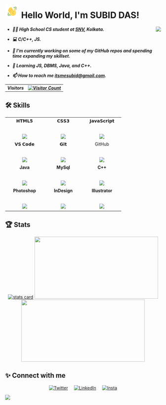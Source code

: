 # <img src="images/wave.gif" alt="Hi" height="45" width="45"/> Hello World, I'm SUBID DAS!


<h5 align="left">

<img align = right src="https://camo.githubusercontent.com/c18ad7d1f4275841d1d83ecd438d3fe514b1788f171259834f73fda02c719205/68747470733a2f2f7061312e6e61727669692e636f6d2f363538302f383039386336653932303733373638383965656230353332643966356130373233633464373366355f68712e676966">


- 👨‍💻 High School CS student at [SNV](https://en.wikipedia.org/wiki/Sheoraphuli_Surendra_Nath_Vidyaniketan), Kolkata.

- 💻 C/C++, JS.

- 🔭 I’m currently working on some of my GitHub repos and spending time expanding my skillset.

- 🌱 Learning  JS, DBMS, Java, and C++.

- 📫 How to reach me [itsmesubid@gmail.com](mailto:itsmesubid@gmail.com).

<table>
  <tr>
    <td>Visitors</td>
    <td><a align= "center" href="https://github.com/itsme-subid"><img src="https://profile-counter.glitch.me/itsme-subid/count.svg" alt="Visitor Count" height="30" width="224" /></a></td>
  </tr>
</table>

</h5>


 ## 🛠 Skills

<table>
  <tbody>
    <tr valign="top">
      <td width="25%" align="center">
        <span>𝗛𝗧𝗠𝗟𝟱</span><br><br><br>
        <img height="64px" src="https://cdn.svgporn.com/logos/html-5.svg">
      </td>
      <td width="25%" align="center">
        <span>𝗖𝗦𝗦𝟯</span><br><br><br>
        <img height="64px" src="https://cdn.svgporn.com/logos/css-3.svg">
      </td>
      <td width="25%" align="center">
        <span>𝗝𝗮𝘃𝗮𝗦𝗰𝗿𝗶𝗽𝘁</span><br><br><br>
        <img height="64px" src="https://cdn.svgporn.com/logos/javascript.svg">
      </td>
    </tr>
      <td width="25%" align="center">
        <span>𝗩𝗦 𝗖𝗼𝗱𝗲</span><br><br><br>
        <img height="64px" src="https://cdn.svgporn.com/logos/visual-studio-code.svg">
      </td>
      <td width="25%" align="center">
        <span>𝗚𝗶𝘁</span><br><br><br>
        <img height="64px" src="https://cdn.svgporn.com/logos/git-icon.svg">
      </td>
      <td width="25%" align="center">
        <span>GitHub</span><br><br><br>
        <img height="64px" src="https://cdn.svgporn.com/logos/github.svg">
      </td>
    </tr>
    <tr valign="top">
      <td width="25%" align="center">
        <span><strong>Java</strong></span><br><br><br>
        <img height="64px" src="https://www.vectorlogo.zone/logos/java/java-ar21.svg">
      </td>
      <td width="25%" align="center">
        <span><strong>MySql</strong></span><br><br><br>
        <img height="64px" src="https://www.vectorlogo.zone/logos/mysql/mysql-ar21.svg">
      </td>
      <td width="25%" align="center">
        <span><strong>C++</strong></span><br><br><br>
        <img height="64px" src="https://cdn.svgporn.com/logos/c-plusplus.svg">
      </td>
    </tr>
    <tr valign="top">
      <td width="25%" align="center">
        <span><strong>Photoshop</strong></span><br><br><br>
        <img height="64px" src="https://cdn.svgporn.com/logos/adobe-photoshop.svg">
      </td>
      <td width="25%" align="center">
        <span><strong>InDesign</strong></span><br><br><br>
        <img height="64px" src="https://cdn.svgporn.com/logos/adobe-indesign.svg">
      </td>
      <td width="25%" align="center">
        <span><strong>Illustrator</strong></span><br><br><br>
        <img height="64px" src="https://cdn.svgporn.com/logos/adobe-illustrator.svg">
      </td>
    </tr>
  </tbody>
</table>




## 🏆 Stats
<p align = "center">
<a align= "center" href="https://github.com/itsme-subid">
<img alt= "stats card" height="200px" width="400" src="https://github-readme-streak-stats.herokuapp.com/?user=itsme-subid&theme=tokyonight"></a>
<a align= "center" href="https://github.com/itsme-subid"><img height="200px" width="400" src="https://github-readme-stats.vercel.app/api?username=itsme-subid&count_private=true&theme=tokyonight&show_icons=true"/></a>
<a align= "center" href="https://github.com/itsme-subid"><img height="200px" width="400" src="https://github-readme-stats.vercel.app/api/top-langs/?username=itsme-subid&layout=compact&theme=tokyonight&show_icons=true"/></a>
</p>
</p>


## ✨ Connect with me
<p align="center">
<a href="https://twitter.com/ItsmeSubid" target="blank"><img align="center" src="https://raw.githubusercontent.com/itsme-Subid/itsme-subid/main/images/twitter%20bw.png" alt="Twitter" height="50" width="50" /></a> &nbsp;&nbsp;&nbsp;
<a href="https://www.linkedin.com/in/subid-das-217a4622a/" target="blank"><img align="center" src="https://raw.githubusercontent.com/itsme-Subid/itsme-subid/main/images/LinkedIn%20bw.png" alt="LinkedIn" height="50" width="50" /></a>&nbsp;&nbsp;&nbsp;&nbsp;
<a href="https://www.instagram.com/itsme_subid/" target="blank"><img align="center" src="https://raw.githubusercontent.com/itsme-Subid/itsme-subid/main/images/Instagram%20bw.png" alt="Insta" height="50" width="50" /></a>
</p>

<img src="https://camo.githubusercontent.com/105b60ce28ec05ae23246c58638645c12cbdab6a1f5860309eb407e0aea90545/68747470733a2f2f696d6775722e636f6d2f72696c485678412e706e67">
